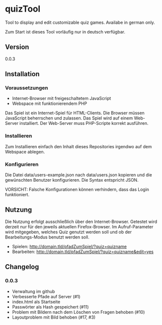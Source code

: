 # quizTool
Tool to display and edit customizable quiz games.
Availabe in german only.

Zum Start ist dieses Tool vorläufig nur in deutsch verfügbar.

## Version
0.0.3 

## Installation

### Voraussetzungen
* Internet-Browser mit freigeschaltetem JavaScript
* Webspace mit funktionierendem PHP
  
Das Spiel ist ein Internet-Spiel für HTML-Clients. Die Browser müssen 
JavaScript beherrschen und zulassen. Das Spiel wird auf einem Web-Server 
installiert. Der Web-Server muss PHP-Scripte korrekt ausführen. 

### Installieren  
Zum Installieren einfach den Inhalt dieses Repositories irgendwo
auf dem Webspace ablegen. 

### Konfigurieren
Die Datei data/users-example.json nach data/users.json kopieren und die 
gewünschten Benutzer konfigurieren. Die Syntax entspricht JSON. 

VORSICHT: Falsche Konfigurationen können verhindern, dass das Login funktioniert. 

## Nutzung
Die Nutzung erfolgt ausschließlich über den Internet-Browser.
Getestet wird derzeit nur für den jeweils aktuellen Firefox-Browser.
Im Aufruf-Parameter wird mitgegeben, welches Quiz genutzt werden soll
und ob der Bearbeitungs-Modus benutzt werden soll.

* Spielen:     http://domain.tld/pfadZumSpiel/?quiz=quizname
* Bearbeiten:  http://domain.tld/pfadZumSpiel/?quiz=quizname&edit=yes 

## Changelog

### 0.0.3
* Verwaltung im github
* Verbesserte Pfade auf Server (#1)
* index.html als Startseite
* Passwörter als Hash gespeichert (#11)
* Problem mit Bildern nach dem Löschen von Fragen behoben (#10)
* Layoutproblem mit Bild behoben (#17, #3)
 
